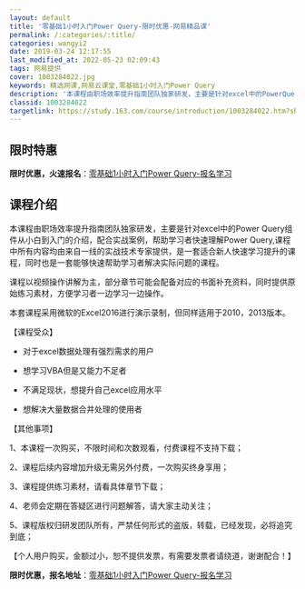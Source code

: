 ```yaml
---
layout: default
title: '零基础1小时入门Power Query-限时优惠-网易精品课'
permalink: /:categories/:title/
categories: wangyi2
date: 2019-03-24 12:17:55
last_modified_at: 2022-05-23 02:09:43
tags: 网易提供
cover: 1003284022.jpg
keywords: 精选网课,网易云课堂,零基础1小时入门Power Query
description: '本课程由职场效率提升指南团队独家研发，主要是针对excel中的PowerQuery组件从小白到入门的介绍，配合实战案例，'
classid: 1003284022
targetlink: https://study.163.com/course/introduction/1003284022.htm?share=1&shareId=1025206652&utm_campaign=share&utm_medium=iphoneShare&utm_source=&utm_u=1025206652
---
```


## 限时特惠

**限时优惠，火速报名**：[零基础1小时入门Power Query-报名学习](https://study.163.com/course/introduction/1003284022.htm?share=1&shareId=1025206652&utm_campaign=share&utm_medium=iphoneShare&utm_source=&utm_u=1025206652)

## 课程介绍

本课程由职场效率提升指南团队独家研发，主要是针对excel中的Power Query组件从小白到入门的介绍，配合实战案例，帮助学习者快速理解Power Query,课程中所有内容均由来自一线的实战技术专家提供，是一套适合新人快速学习提升的课程，同时也是一套能够快速帮助学习者解决实际问题的课程。



课程以视频操作讲解为主，部分章节可能会配备对应的书面补充资料，同时提供原始练习素材，方便学习者一边学习一边操作。



本套课程采用微软的Excel2016进行演示录制，但同样适用于2010，2013版本。



【课程受众】

* 对于excel数据处理有强烈需求的用户

* 想学习VBA但是又能力不足者

* 不满足现状，想提升自己excel应用水平

* 想解决大量数据合并处理的使用者



【其他事项】



1、本课程一次购买，不限时间和次数观看，付费课程不支持下载；

2、课程后续内容增加升级无需另外付费，一次购买终身享用；

3、课程提供练习素材，请看具体章节下载；

4、老师会定期在答疑区进行问题解答，请大家主动关注；

5、课程版权归研发团队所有，严禁任何形式的盗版，转载，已经发现，必将追究到底；



【个人用户购买，金额过小，恕不提供发票，有需要发票者请绕道，谢谢配合！】

**限时优惠，报名地址**：[零基础1小时入门Power Query-报名学习](https://study.163.com/course/introduction/1003284022.htm?share=1&shareId=1025206652&utm_campaign=share&utm_medium=iphoneShare&utm_source=&utm_u=1025206652)

